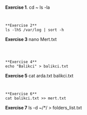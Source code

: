 **Exercise 1**.
cd ~
ls -la
```


**Exercise 2**
ls -lhS /var/log | sort -h
```


**Exercise 3**
nano Mert.txt
```



**Exercise 4**
echo "Balikci" > balikci.txt
```



**Exercise 5**
cat arda.txt balikci.txt
```


**Exercise 6**
cat balikci.txt >> mert.txt
```



**Exercise 7**
ls -d ~/*/ > folders_list.txt
